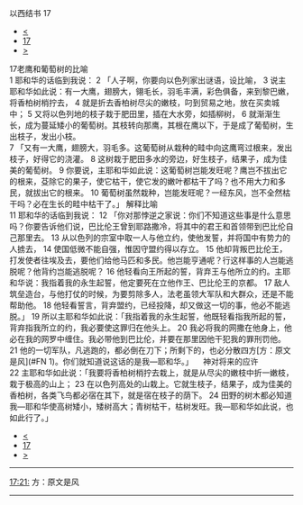 ﻿





 以西结书 17




* [<](bible/EZK16.md)
* [17](bible/EZK.md)
* [>](bible/EZK18.md)



 
17老鹰和葡萄树的比喻  
1 耶和华的话临到我说： 
2 「人子啊，你要向以色列家出谜语，设比喻， 
3 说主耶和华如此说：有一大鹰，翅膀大，翎毛长，羽毛丰满，彩色俱备，来到黎巴嫩，将香柏树梢拧去， 
4 就是折去香柏树尽尖的嫩枝，叼到贸易之地，放在买卖城中； 
5 又将以色列地的枝子栽于肥田里，插在大水旁，如插柳树， 
6 就渐渐生长，成为蔓延矮小的葡萄树。其枝转向那鹰，其根在鹰以下，于是成了葡萄树，生出枝子，发出小枝。  
7 「又有一大鹰，翅膀大，羽毛多。这葡萄树从栽种的畦中向这鹰弯过根来，发出枝子，好得它的浇灌。 
8 这树栽于肥田多水的旁边，好生枝子，结果子，成为佳美的葡萄树。 
9 你要说，主耶和华如此说：这葡萄树岂能发旺呢？鹰岂不拔出它的根来，芟除它的果子，使它枯干，使它发的嫩叶都枯干了吗？也不用大力和多民，就拔出它的根来。 
10 葡萄树虽然栽种，岂能发旺呢？一经东风，岂不全然枯干吗？必在生长的畦中枯干了。」 解释比喻  
11 耶和华的话临到我说： 
12 「你对那悖逆之家说：你们不知道这些事是什么意思吗？你要告诉他们说，巴比伦王曾到耶路撒冷，将其中的君王和首领带到巴比伦自己那里去。 
13 从以色列的宗室中取一人与他立约，使他发誓，并将国中有势力的人掳去， 
14 使国低微不能自强，惟因守盟约得以存立。 
15 他却背叛巴比伦王，打发使者往埃及去，要他们给他马匹和多民。他岂能亨通呢？行这样事的人岂能逃脱呢？他背约岂能逃脱呢？ 
16 他轻看向王所起的誓，背弃王与他所立的约。主耶和华说：我指着我的永生起誓，他定要死在立他作王、巴比伦王的京都。 
17 敌人筑垒造台，与他打仗的时候，为要剪除多人，法老虽领大军队和大群众，还是不能帮助他。 
18 他轻看誓言，背弃盟约，已经投降，却又做这一切的事，他必不能逃脱。」 
19 所以主耶和华如此说：「我指着我的永生起誓，他既轻看指我所起的誓，背弃指我所立的约，我必要使这罪归在他头上。 
20 我必将我的网撒在他身上，他必在我的网罗中缠住。我必带他到巴比伦，并要在那里因他干犯我的罪刑罚他。 
21 他的一切军队，凡逃跑的，都必倒在刀下；所剩下的，也必分散四方[方：原文是风](#FN
1)。你们就知道说这话的是我—耶和华。」 　神对将来的应许  
22 主耶和华如此说：「我要将香柏树梢拧去栽上，就是从尽尖的嫩枝中折一嫩枝，栽于极高的山上； 
23 在以色列高处的山栽上。它就生枝子，结果子，成为佳美的香柏树，各类飞鸟都必宿在其下，就是宿在枝子的荫下。 
24 田野的树木都必知道我—耶和华使高树矮小，矮树高大；青树枯干，枯树发旺。我—耶和华如此说，也如此行了。」 
* [<](bible/EZK16.md)
* [17](bible/EZK.md)
* [>](bible/EZK18.md)





---


[17:21:](#V21)
方：原文是风




---









